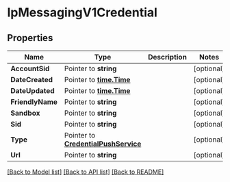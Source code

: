 # IpMessagingV1Credential

## Properties

Name | Type | Description | Notes
------------ | ------------- | ------------- | -------------
**AccountSid** | Pointer to **string** |  | [optional] 
**DateCreated** | Pointer to [**time.Time**](time.Time.md) |  | [optional] 
**DateUpdated** | Pointer to [**time.Time**](time.Time.md) |  | [optional] 
**FriendlyName** | Pointer to **string** |  | [optional] 
**Sandbox** | Pointer to **string** |  | [optional] 
**Sid** | Pointer to **string** |  | [optional] 
**Type** | Pointer to [**CredentialPushService**](credential_push_service.md) |  | [optional] 
**Url** | Pointer to **string** |  | [optional] 

[[Back to Model list]](../README.md#documentation-for-models) [[Back to API list]](../README.md#documentation-for-api-endpoints) [[Back to README]](../README.md)


